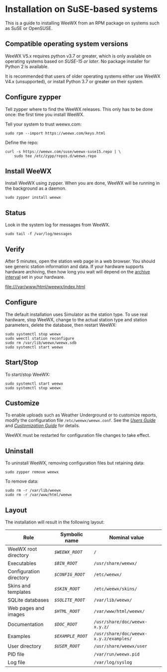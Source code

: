 # Installation on SuSE-based systems 

This is a guide to installing WeeWX from an RPM package on systems such as SuSE or OpenSUSE.

## Compatible operating system versions

WeeWX V5.x requires python v3.7 or greater, which is only available on operating systems based on *SUSE-15 or later*. No package installer for Python 2 is available.

It is recommended that users of older operating systems either use WeeWX V4.x (unsupported), or install Python 3.7 or greater on their system.

## Configure zypper

Tell zypper where to find the WeeWX releases. This only has to be done once: the first time you install WeeWX.

Tell your system to trust weewx.com:

```
sudo rpm --import https://weewx.com/keys.html
```

Define the repo:

```
curl -s https://weewx.com/suse/weewx-suse15.repo | \
    sudo tee /etc/zypp/repos.d/weewx.repo
```

## Install WeeWX

Install WeeWX using zypper. When you are done, WeeWX will be running in the background as a daemon.

```
sudo zypper install weewx
```

## Status

Look in the system log for messages from WeeWX.

```
sudo tail -f /var/log/messages
```

## Verify

After 5 minutes, open the station web page in a web browser. You should see generic station information and data. If your hardware supports hardware archiving, then how long you wait will depend on the   [archive
interval](usersguide#archive_interval) set in your hardware.

[file:///var/www/html/weewx/index.html](file:///var/www/html/weewx/index.html)

## Configure

The default installation uses Simulator as the station type. To use real hardware, stop WeeWX, change to the actual station type and station parameters, delete the database, then restart WeeWX:

```shell
sudo systemctl stop weewx
sudo weectl station reconfigure
sudo rm /var/lib/weewx/weewx.sdb
sudo systemctl start weewx
```

## Start/Stop

To start/stop WeeWX:

```shell
sudo systemctl start weewx
sudo systemctl stop weewx
```

## Customize

To enable uploads such as Weather Underground or to customize reports, modify the configuration file `/etc/weewx/weewx.conf`. See the [*Users Guide*](../usersguide) and [*Customization Guide*](../custom) for details.

WeeWX must be restarted for configuration file changes to take effect.

## Uninstall

To uninstall WeeWX, removing configuration files but retaining data:

```shell
sudo zypper remove weewx
```
To remove data:

```shell
sudo rm -r /var/lib/weewx
sudo rm -r /var/www/html/weewx
```

## Layout

The installation will result in the following layout:

| Role                    | Symbolic name     | Nominal value                          |
|-------------------------|-------------------|----------------------------------------|
| WeeWX root directory    | _`$WEEWX_ROOT`_   | `/`                                    |
| Executables             | _`$BIN_ROOT`_     | `/usr/share/weewx/`                    |
| Configuration directory | _`$CONFIG_ROOT`_  | `/etc/weewx/`                          |
| Skins and templates     | _`$SKIN_ROOT`_    | `/etc/weewx/skins/`                    |
| SQLite databases        | _`$SQLITE_ROOT`_  | `/var/lib/weewx/`                      |
| Web pages and images    | _`$HTML_ROOT`_    | `/var/www/html/weewx/`                 |
| Documentation           | _`$DOC_ROOT`_     | `/usr/share/doc/weewx-x.y.z/`          |
| Examples                | _`$EXAMPLE_ROOT`_ | `/usr/share/doc/weewx-x.y.z/examples/` |
| User directory          | _`$USER_ROOT`_    | `/usr/share/weewx/user`                |
| PID file                |                   | `/var/run/weewx.pid`                   |
| Log file                |                   | `/var/log/syslog`                      |
